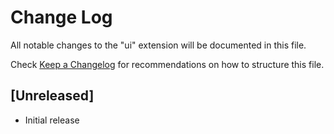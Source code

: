 # Change Log

All notable changes to the "ui" extension will be documented in this file.

Check [Keep a Changelog](http://keepachangelog.com/) for recommendations on how to structure this file.

## [Unreleased]

- Initial release